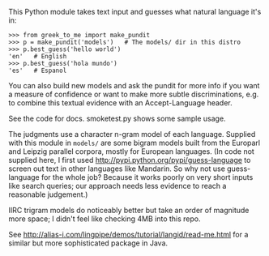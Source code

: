 This Python module takes text input and guesses what natural language
it's in:

    >>> from greek_to_me import make_pundit
    >>> p = make_pundit('models')   # The models/ dir in this distro
    >>> p.best_guess('hello world')
    'en'   # English
    >>> p.best_guess('hola mundo')
    'es'   # Espanol

You can also build new models and ask the pundit for more info if you
want a measure of confidence or want to make more subtle
discriminations, e.g. to combine this textual evidence with an
Accept-Language header.

See the code for docs. smoketest.py shows some sample usage.

The judgments use a character n-gram model of each language. Supplied
with this module in `models/` are some bigram models built from the
Europarl and Leipzig parallel corpora, mostly for European languages.
(In code not supplied here, I first used
http://pypi.python.org/pypi/guess-language to screen out text in other
languages like Mandarin. So why not use guess-language for the whole
job? Because it works poorly on very short inputs like search queries;
our approach needs less evidence to reach a reasonable judgement.)

IIRC trigram models do noticeably better but take an order of
magnitude more space; I didn't feel like checking 4MB into this repo.

See http://alias-i.com/lingpipe/demos/tutorial/langid/read-me.html
for a similar but more sophisticated package in Java.
